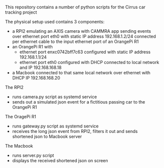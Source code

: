 This repository contains a number of python scripts for the Cirrus car tracking project

The physical setup used contains 3 components:
- a RPI2 emulating an AXIS camera with CAMMRA app sending events over ethernet port eth0 with static IP address 192.168.1.2/24 connected per ethernet cable to the input ethernet port of an OrangePi R1
- an OrangePi R1 with 
    - ethernet port enxc0742bff7c63 configured with static IP address 192.168.1.1/24 
    - ethernet port eth0 configured with DHCP connected to local network and IP 192.168.168.18
- a Macbook connected to that same local network over ethernet with DHCP IP 192.168.168.20

The RPI2
- runs camera.py script as systemd service
- sends out a simulated json event for a fictitious passing car to the OrangePi R1

The OragePi R1
- runs gateway.py script as systemd service
- receives the long json event from RPI2, filters it out and sends shortened json to Macbook server

The Macbook
- runs server.py script 
- displays the received shortened json on screen